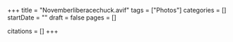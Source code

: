 +++
title = "Novemberliberacechuck.avif"
tags = ["Photos"]
categories = []
startDate = ""
draft = false
pages = []

citations = []
+++
